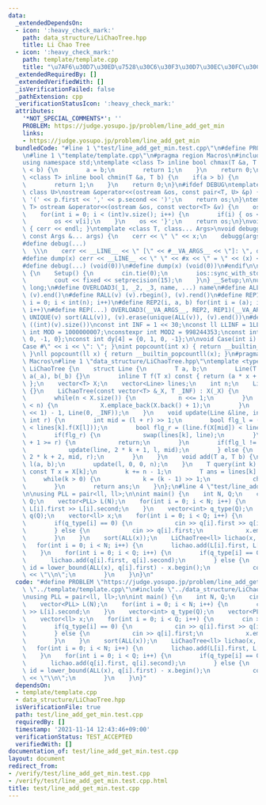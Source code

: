 ```yaml
---
data:
  _extendedDependsOn:
  - icon: ':heavy_check_mark:'
    path: data_structure/LiChaoTree.hpp
    title: Li Chao Tree
  - icon: ':heavy_check_mark:'
    path: template/template.cpp
    title: "\u7AF6\u30D7\u30ED\u7528\u30C6\u30F3\u30D7\u30EC\u30FC\u30C8"
  _extendedRequiredBy: []
  _extendedVerifiedWith: []
  _isVerificationFailed: false
  _pathExtension: cpp
  _verificationStatusIcon: ':heavy_check_mark:'
  attributes:
    '*NOT_SPECIAL_COMMENTS*': ''
    PROBLEM: https://judge.yosupo.jp/problem/line_add_get_min
    links:
    - https://judge.yosupo.jp/problem/line_add_get_min
  bundledCode: "#line 1 \"test/line_add_get_min.test.cpp\"\n#define PROBLEM \"https://judge.yosupo.jp/problem/line_add_get_min\"\
    \n#line 1 \"template/template.cpp\"\n#pragma region Macros\n#include <bits/stdc++.h>\n\
    using namespace std;\ntemplate <class T> inline bool chmax(T &a, T b) {\n    if(a\
    \ < b) {\n        a = b;\n        return 1;\n    }\n    return 0;\n}\ntemplate\
    \ <class T> inline bool chmin(T &a, T b) {\n    if(a > b) {\n        a = b;\n\
    \        return 1;\n    }\n    return 0;\n}\n#ifdef DEBUG\ntemplate <class T,\
    \ class U>\nostream &operator<<(ostream &os, const pair<T, U> &p) {\n    os <<\
    \ '(' << p.first << ',' << p.second << ')';\n    return os;\n}\ntemplate <class\
    \ T> ostream &operator<<(ostream &os, const vector<T> &v) {\n    os << '{';\n\
    \    for(int i = 0; i < (int)v.size(); i++) {\n        if(i) { os << ','; }\n\
    \        os << v[i];\n    }\n    os << '}';\n    return os;\n}\nvoid debugg()\
    \ { cerr << endl; }\ntemplate <class T, class... Args>\nvoid debugg(const T &x,\
    \ const Args &... args) {\n    cerr << \" \" << x;\n    debugg(args...);\n}\n\
    #define debug(...)                                                           \
    \  \\\n    cerr << __LINE__ << \" [\" << #__VA_ARGS__ << \"]: \", debugg(__VA_ARGS__)\n\
    #define dump(x) cerr << __LINE__ << \" \" << #x << \" = \" << (x) << endl\n#else\n\
    #define debug(...) (void(0))\n#define dump(x) (void(0))\n#endif\n\nstruct Setup\
    \ {\n    Setup() {\n        cin.tie(0);\n        ios::sync_with_stdio(false);\n\
    \        cout << fixed << setprecision(15);\n    }\n} __Setup;\n\nusing ll = long\
    \ long;\n#define OVERLOAD3(_1, _2, _3, name, ...) name\n#define ALL(v) (v).begin(),\
    \ (v).end()\n#define RALL(v) (v).rbegin(), (v).rend()\n#define REP1(i, n) for(int\
    \ i = 0; i < int(n); i++)\n#define REP2(i, a, b) for(int i = (a); i < int(b);\
    \ i++)\n#define REP(...) OVERLOAD3(__VA_ARGS__, REP2, REP1)(__VA_ARGS__)\n#define\
    \ UNIQUE(v) sort(ALL(v)), (v).erase(unique(ALL(v)), (v).end())\n#define SZ(v)\
    \ ((int)(v).size())\nconst int INF = 1 << 30;\nconst ll LLINF = 1LL << 60;\nconstexpr\
    \ int MOD = 1000000007;\nconstexpr int MOD2 = 998244353;\nconst int dx[4] = {1,\
    \ 0, -1, 0};\nconst int dy[4] = {0, 1, 0, -1};\n\nvoid Case(int i) { cout << \"\
    Case #\" << i << \": \"; }\nint popcount(int x) { return __builtin_popcount(x);\
    \ }\nll popcount(ll x) { return __builtin_popcountll(x); }\n#pragma endregion\
    \ Macros\n#line 1 \"data_structure/LiChaoTree.hpp\"\ntemplate <typename T> struct\
    \ LiChaoTree {\n    struct Line {\n        T a, b;\n        Line(T _a, T _b) :\
    \ a(_a), b(_b) {}\n        inline T f(T x) const { return (a * x + b); }\n   \
    \ };\n    vector<T> X;\n    vector<Line> lines;\n    int n;\n    LiChaoTree()\
    \ {}\n    LiChaoTree(const vector<T> &_X, T _INF) : X(_X) {\n        n = 1;\n\
    \        while(n < X.size()) {\n            n <<= 1;\n        }\n        while(X.size()\
    \ < n) {\n            X.emplace_back(X.back() + 1);\n        }\n        lines.assign((n\
    \ << 1) - 1, Line(0, _INF));\n    }\n    void update(Line &line, int k, int l,\
    \ int r) {\n        int mid = (l + r) >> 1;\n        bool flg_l = (line.f(X[l])\
    \ < lines[k].f(X[l]));\n        bool flg_r = (line.f(X[mid]) < lines[k].f(X[mid]));\n\
    \        if(flg_r) {\n            swap(lines[k], line);\n        }\n        if(l\
    \ + 1 >= r) {\n            return;\n        }\n        if(flg_l != flg_r) {\n\
    \            update(line, 2 * k + 1, l, mid);\n        } else {\n            update(line,\
    \ 2 * k + 2, mid, r);\n        }\n    }\n    void add(T a, T b) {\n        Line\
    \ l(a, b);\n        update(l, 0, 0, n);\n    }\n    T query(int k) {\n       \
    \ const T x = X[k];\n        k += n - 1;\n        T ans = lines[k].f(x);\n   \
    \     while(k > 0) {\n            k = (k - 1) >> 1;\n            chmin(ans, lines[k].f(x));\n\
    \        }\n        return ans;\n    }\n};\n#line 4 \"test/line_add_get_min.test.cpp\"\
    \n\nusing PLL = pair<ll, ll>;\n\nint main() {\n    int N, Q;\n    cin >> N >>\
    \ Q;\n    vector<PLL> L(N);\n    for(int i = 0; i < N; i++) {\n        cin >>\
    \ L[i].first >> L[i].second;\n    }\n    vector<int> q_type(Q);\n    vector<PLL>\
    \ q(Q);\n    vector<ll> x;\n    for(int i = 0; i < Q; i++) {\n        cin >> q_type[i];\n\
    \        if(q_type[i] == 0) {\n            cin >> q[i].first >> q[i].second;\n\
    \        } else {\n            cin >> q[i].first;\n            x.emplace_back(q[i].first);\n\
    \        }\n    }\n    sort(ALL(x));\n    LiChaoTree<ll> lichao(x, LLINF);\n \
    \   for(int i = 0; i < N; i++) {\n        lichao.add(L[i].first, L[i].second);\n\
    \    }\n    for(int i = 0; i < Q; i++) {\n        if(q_type[i] == 0) {\n     \
    \       lichao.add(q[i].first, q[i].second);\n        } else {\n            int\
    \ id = lower_bound(ALL(x), q[i].first) - x.begin();\n            cout << lichao.query(id)\
    \ << \"\\n\";\n        }\n    }\n}\n"
  code: "#define PROBLEM \"https://judge.yosupo.jp/problem/line_add_get_min\"\n#include\
    \ \"../template/template.cpp\"\n#include \"../data_structure/LiChaoTree.hpp\"\n\
    \nusing PLL = pair<ll, ll>;\n\nint main() {\n    int N, Q;\n    cin >> N >> Q;\n\
    \    vector<PLL> L(N);\n    for(int i = 0; i < N; i++) {\n        cin >> L[i].first\
    \ >> L[i].second;\n    }\n    vector<int> q_type(Q);\n    vector<PLL> q(Q);\n\
    \    vector<ll> x;\n    for(int i = 0; i < Q; i++) {\n        cin >> q_type[i];\n\
    \        if(q_type[i] == 0) {\n            cin >> q[i].first >> q[i].second;\n\
    \        } else {\n            cin >> q[i].first;\n            x.emplace_back(q[i].first);\n\
    \        }\n    }\n    sort(ALL(x));\n    LiChaoTree<ll> lichao(x, LLINF);\n \
    \   for(int i = 0; i < N; i++) {\n        lichao.add(L[i].first, L[i].second);\n\
    \    }\n    for(int i = 0; i < Q; i++) {\n        if(q_type[i] == 0) {\n     \
    \       lichao.add(q[i].first, q[i].second);\n        } else {\n            int\
    \ id = lower_bound(ALL(x), q[i].first) - x.begin();\n            cout << lichao.query(id)\
    \ << \"\\n\";\n        }\n    }\n}"
  dependsOn:
  - template/template.cpp
  - data_structure/LiChaoTree.hpp
  isVerificationFile: true
  path: test/line_add_get_min.test.cpp
  requiredBy: []
  timestamp: '2021-11-14 12:43:46+09:00'
  verificationStatus: TEST_ACCEPTED
  verifiedWith: []
documentation_of: test/line_add_get_min.test.cpp
layout: document
redirect_from:
- /verify/test/line_add_get_min.test.cpp
- /verify/test/line_add_get_min.test.cpp.html
title: test/line_add_get_min.test.cpp
---
```

